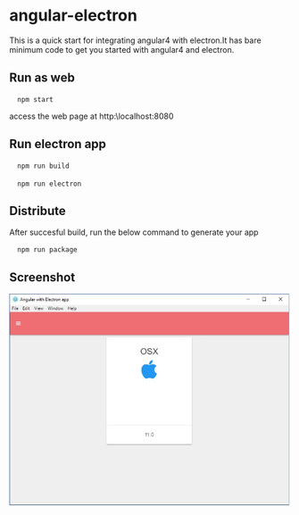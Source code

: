 # angular-electron
   This is a quick start for integrating angular4 with electron.It has bare minimum code to get you started with angular4 and electron.

## Run as web
 ```
   npm start
 ```  

  access the web page at http:\\localhost:8080 

## Run electron app
  ```
    npm run build

    npm run electron
  ```

## Distribute
    
  After succesful build, run the below command to generate your app
  ```
    npm run package
  ```

## Screenshot

![Application Screenshot](https://github.com/tettusud/angular-electron/blob/master/screenshots/app.jpg)
